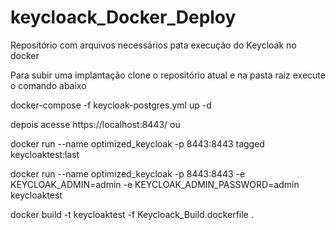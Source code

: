 # keycloack_Docker_Deploy

Repositório com arquivos necessários pata execução do Keycloak no docker

Para subir uma implantação clone o repositório atual e na pasta raiz execute o comando abaixo

docker-compose -f keycloak-postgres.yml up -d

depois acesse https://localhost:8443/ ou

docker run --name optimized_keycloak -p 8443:8443 tagged keycloaktest:last

docker run --name optimized_keycloak -p 8443:8443 -e KEYCLOAK_ADMIN=admin -e KEYCLOAK_ADMIN_PASSWORD=admin keycloaktest

docker build -t keycloaktest -f Keycloack_Build.dockerfile .
